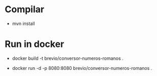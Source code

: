 # Compilar
* mvn install

# Run in docker
* docker build -t brevio/conversor-numeros-romanos .

* docker run -d -p 8080:8080 brevio/conversor-numeros-romanos .


